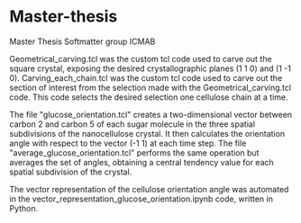 # Master-thesis
Master Thesis Softmatter group ICMAB

Geometrical_carving.tcl was the custom tcl code used to carve out the square crystal, exposing the desired crystallographic planes (1 1 0) and (1 -1 0).
Carving_each_chain.tcl was the custom tcl code used to carve out the section of interest from the selection made with the Geometrical_carving.tcl code. This code selects the desired selection one cellulose chain at a time.

The file "glucose_orientation.tcl" creates a two-dimensional vector between carbon 2 and carbon 5 of each sugar molecule in the three spatial subdivisions of the nanocellulose crystal. It then calculates the orientation angle with respect to the vector (-1 1) at each time step.
The file "average_glucose_orientation.tcl" performs the same operation but averages the set of angles, obtaining a central tendency value for each spatial subdivision of the crystal.

The vector representation of the cellulose orientation angle was automated in the vector_representation_glucose_orientation.ipynb code, written in Python.
